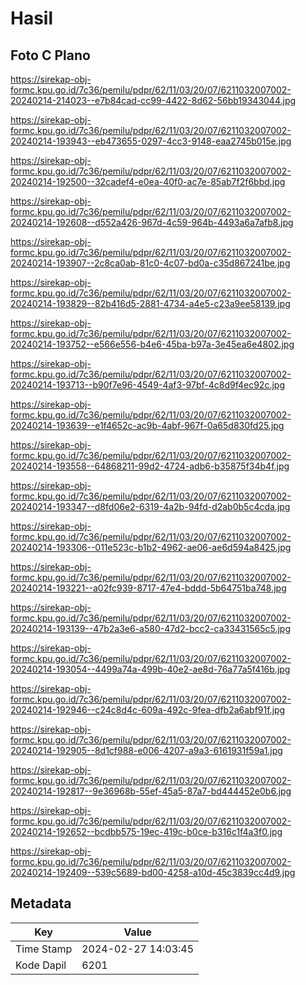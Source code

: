 # Hasil

## Foto C Plano

https://sirekap-obj-formc.kpu.go.id/7c36/pemilu/pdpr/62/11/03/20/07/6211032007002-20240214-214023--e7b84cad-cc99-4422-8d62-56bb19343044.jpg

https://sirekap-obj-formc.kpu.go.id/7c36/pemilu/pdpr/62/11/03/20/07/6211032007002-20240214-193943--eb473655-0297-4cc3-9148-eaa2745b015e.jpg

https://sirekap-obj-formc.kpu.go.id/7c36/pemilu/pdpr/62/11/03/20/07/6211032007002-20240214-192500--32cadef4-e0ea-40f0-ac7e-85ab7f2f6bbd.jpg

https://sirekap-obj-formc.kpu.go.id/7c36/pemilu/pdpr/62/11/03/20/07/6211032007002-20240214-192608--d552a426-967d-4c59-964b-4493a6a7afb8.jpg

https://sirekap-obj-formc.kpu.go.id/7c36/pemilu/pdpr/62/11/03/20/07/6211032007002-20240214-193907--2c8ca0ab-81c0-4c07-bd0a-c35d867241be.jpg

https://sirekap-obj-formc.kpu.go.id/7c36/pemilu/pdpr/62/11/03/20/07/6211032007002-20240214-193829--82b416d5-2881-4734-a4e5-c23a9ee58139.jpg

https://sirekap-obj-formc.kpu.go.id/7c36/pemilu/pdpr/62/11/03/20/07/6211032007002-20240214-193752--e566e556-b4e6-45ba-b97a-3e45ea6e4802.jpg

https://sirekap-obj-formc.kpu.go.id/7c36/pemilu/pdpr/62/11/03/20/07/6211032007002-20240214-193713--b90f7e96-4549-4af3-97bf-4c8d9f4ec92c.jpg

https://sirekap-obj-formc.kpu.go.id/7c36/pemilu/pdpr/62/11/03/20/07/6211032007002-20240214-193639--e1f4652c-ac9b-4abf-967f-0a65d830fd25.jpg

https://sirekap-obj-formc.kpu.go.id/7c36/pemilu/pdpr/62/11/03/20/07/6211032007002-20240214-193558--64868211-99d2-4724-adb6-b35875f34b4f.jpg

https://sirekap-obj-formc.kpu.go.id/7c36/pemilu/pdpr/62/11/03/20/07/6211032007002-20240214-193347--d8fd06e2-6319-4a2b-94fd-d2ab0b5c4cda.jpg

https://sirekap-obj-formc.kpu.go.id/7c36/pemilu/pdpr/62/11/03/20/07/6211032007002-20240214-193306--011e523c-b1b2-4962-ae06-ae6d594a8425.jpg

https://sirekap-obj-formc.kpu.go.id/7c36/pemilu/pdpr/62/11/03/20/07/6211032007002-20240214-193221--a02fc939-8717-47e4-bddd-5b64751ba748.jpg

https://sirekap-obj-formc.kpu.go.id/7c36/pemilu/pdpr/62/11/03/20/07/6211032007002-20240214-193139--47b2a3e6-a580-47d2-bcc2-ca33431565c5.jpg

https://sirekap-obj-formc.kpu.go.id/7c36/pemilu/pdpr/62/11/03/20/07/6211032007002-20240214-193054--4499a74a-499b-40e2-ae8d-76a77a5f416b.jpg

https://sirekap-obj-formc.kpu.go.id/7c36/pemilu/pdpr/62/11/03/20/07/6211032007002-20240214-192946--c24c8d4c-609a-492c-9fea-dfb2a6abf91f.jpg

https://sirekap-obj-formc.kpu.go.id/7c36/pemilu/pdpr/62/11/03/20/07/6211032007002-20240214-192905--8d1cf988-e006-4207-a9a3-6161931f59a1.jpg

https://sirekap-obj-formc.kpu.go.id/7c36/pemilu/pdpr/62/11/03/20/07/6211032007002-20240214-192817--9e36968b-55ef-45a5-87a7-bd444452e0b6.jpg

https://sirekap-obj-formc.kpu.go.id/7c36/pemilu/pdpr/62/11/03/20/07/6211032007002-20240214-192652--bcdbb575-19ec-419c-b0ce-b316c1f4a3f0.jpg

https://sirekap-obj-formc.kpu.go.id/7c36/pemilu/pdpr/62/11/03/20/07/6211032007002-20240214-192409--539c5689-bd00-4258-a10d-45c3839cc4d9.jpg


## Metadata

| Key        | Value               |
| ---------- | ------------------- |
| Time Stamp | 2024-02-27 14:03:45 |
| Kode Dapil | 6201                |



